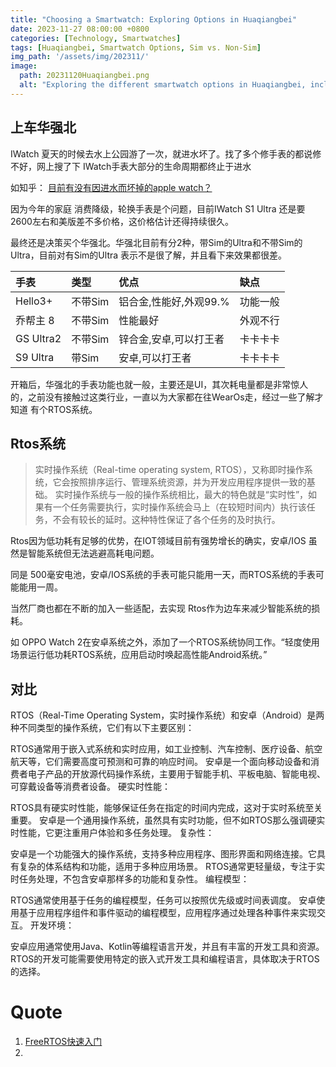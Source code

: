 ```yaml
---
title: "Choosing a Smartwatch: Exploring Options in Huaqiangbei"
date: 2023-11-27 08:00:00 +0800
categories: [Technology, Smartwatches]
tags: [Huaqiangbei, Smartwatch Options, Sim vs. Non-Sim]
img_path: '/assets/img/202311/'
image:
  path: 20231120Huaqiangbei.png
  alt: "Exploring the different smartwatch options in Huaqiangbei, including the choice between Sim and non-Sim models."
---
```


## 上车华强北

IWatch 夏天的时候去水上公园游了一次，就进水坏了。找了多个修手表的都说修不好，网上搜了下 IWatch手表大部分的生命周期都终止于进水

如知乎： [目前有没有因进水而坏掉的apple watch？](https://www.zhihu.com/question/42146107) 

因为今年的家庭 消费降级，轮换手表是个问题，目前IWatch S1 Ultra 还是要 2600左右和美版差不多价格，这价格估计还得持续很久。

最终还是决策买个华强北。华强北目前有分2种，带Sim的Ultra和不带Sim的Ultra，目前对有Sim的Ultra 表示不是很了解，并且看下来效果都很差。

| 手表         | 类型  | 优点             |缺点|
|:-----------|:----|:---------------|:---|
| Hello3+    | 不带Sim| 铝合金,性能好,外观99.% |功能一般 |
| 乔帮主 8      | 不带Sim| 性能最好           |外观不行|
| GS Ultra2  | 不带Sim| 锌合金,安卓,可以打王者   |卡卡卡卡|
| S9 Ultra   | 带Sim| 安卓,可以打王者       | 卡卡卡卡 |


开箱后，华强北的手表功能也就一般，主要还是UI，其次耗电量都是非常惊人的，之前没有接触过这类行业，一直以为大家都在往WearOs走，经过一些了解才知道 有个RTOS系统。

## Rtos系统

> 实时操作系统（Real-time operating system, RTOS），又称即时操作系统，它会按照排序运行、管理系统资源，并为开发应用程序提供一致的基础。
实时操作系统与一般的操作系统相比，最大的特色就是“实时性”，如果有一个任务需要执行，实时操作系统会马上（在较短时间内）执行该任务，不会有较长的延时。这种特性保证了各个任务的及时执行。

Rtos因为低功耗有足够的优势，在IOT领域目前有强势增长的确实，安卓/IOS 虽然是智能系统但无法逃避高耗电问题。

同是 500毫安电池，安卓/IOS系统的手表可能只能用一天，而RTOS系统的手表可能能用一周。

当然厂商也都在不断的加入一些适配，去实现 Rtos作为边车来减少智能系统的损耗。

如 OPPO Watch 2在安卓系统之外，添加了一个RTOS系统协同工作。“轻度使用场景运行低功耗RTOS系统，应用启动时唤起高性能Android系统。”




## 对比

RTOS（Real-Time Operating System，实时操作系统）和安卓（Android）是两种不同类型的操作系统，它们有以下主要区别：


RTOS通常用于嵌入式系统和实时应用，如工业控制、汽车控制、医疗设备、航空航天等，它们需要高度可预测和可靠的响应时间。
安卓是一个面向移动设备和消费者电子产品的开放源代码操作系统，主要用于智能手机、平板电脑、智能电视、可穿戴设备等消费者设备。
硬实时性能：

RTOS具有硬实时性能，能够保证任务在指定的时间内完成，这对于实时系统至关重要。
安卓是一个通用操作系统，虽然具有实时功能，但不如RTOS那么强调硬实时性能，它更注重用户体验和多任务处理。
复杂性：

安卓是一个功能强大的操作系统，支持多种应用程序、图形界面和网络连接。它具有复杂的体系结构和功能，适用于多种应用场景。
RTOS通常更轻量级，专注于实时任务处理，不包含安卓那样多的功能和复杂性。
编程模型：

RTOS通常使用基于任务的编程模型，任务可以按照优先级或时间表调度。
安卓使用基于应用程序组件和事件驱动的编程模型，应用程序通过处理各种事件来实现交互。
开发环境：

安卓应用通常使用Java、Kotlin等编程语言开发，并且有丰富的开发工具和资源。
RTOS的开发可能需要使用特定的嵌入式开发工具和编程语言，具体取决于RTOS的选择。


# Quote


1. [FreeRTOS快速入门](https://www.eet-china.com/mp/a174262.html)
2. 
